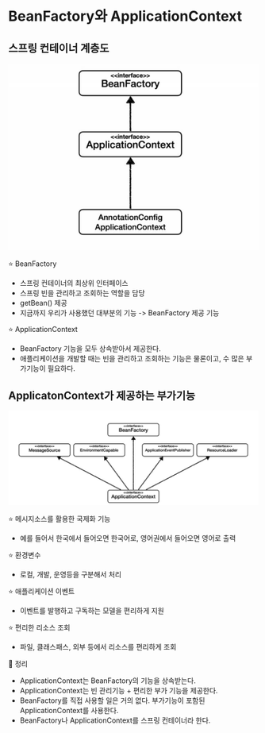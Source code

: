 
# BeanFactory와 ApplicationContext

## 스프링 컨테이너 계층도
![스프링 컨테이너 계층도.JPG](0%20%EC%9D%B4%EB%AF%B8%EC%A7%80%2F%EC%8A%A4%ED%94%84%EB%A7%81%20%EC%BB%A8%ED%85%8C%EC%9D%B4%EB%84%88%20%EA%B3%84%EC%B8%B5%EB%8F%84.JPG)

⭐️ BeanFactory
- 스프링 컨테이너의 최상위 인터페이스
- 스프링 빈을 관리하고 조회하는 역할을 담당
- getBean() 제공
- 지금까지 우리가 사용했던 대부분의 기능 -> BeanFactory 제공 기능 

⭐️ ApplicationContext
- BeanFactory 기능을 모두 상속받아서 제공한다.
- 애플리케이션을 개발할 때는 빈을 관리하고 조회하는 기능은 물론이고, 수 많은 부가기능이 필요하다.

## ApplicatonContext가 제공하는 부가기능
![ApplicationContext 부가 기능.JPG](0%20%EC%9D%B4%EB%AF%B8%EC%A7%80%2FApplicationContext%20%EB%B6%80%EA%B0%80%20%EA%B8%B0%EB%8A%A5.JPG)

⭐️ 메시지소스를 활용한 국제화 기능
- 예를 들어서 한국에서 들어오면 한국어로, 영어권에서 들어오면 영어로 출력

⭐️ 환경변수
- 로컬, 개발, 운영등을 구분해서 처리

⭐️ 애플리케이션 이벤트
- 이벤트를 발행하고 구독하는 모델을 편리하게 지원

⭐️ 편리한 리소스 조회
- 파일, 클래스패스, 외부 등에서 리소스를 편리하게 조회 

💯 정리
- ApplicationContext는 BeanFactory의 기능을 상속받는다.
- ApplicationContext는 빈 관리기능 + 편리한 부가 기능을 제공한다.
- BeanFactory를 직접 사용할 일은 거의 없다. 부가기능이 포함된 ApplicationContext를 사용한다.
- BeanFactory나 ApplicationContext를 스프링 컨테이너라 한다.
